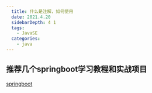 ```yaml
---
  title: 什么是注解，如何使用
  date: 2021.4.20 
  sidebarDepth: 4 1
  tags:   
  	- JavaSE 
  categories:   
  	- java
---
```


## 推荐几个springboot学习教程和实战项目
[springboot](https://mp.weixin.qq.com/s/1p48O2z2YFin_2nC7Kvlow)